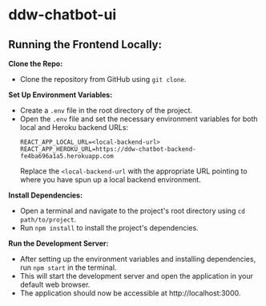 # ddw-chatbot-ui

## Running the Frontend Locally:

**Clone the Repo:**
   - Clone the repository from GitHub using `git clone`.

**Set Up Environment Variables:**
   - Create a `.env` file in the root directory of the project.
   - Open the `.env` file and set the necessary environment variables for both local and Heroku backend URLs:
     ```shell
     REACT_APP_LOCAL_URL=<local-backend-url>
     REACT_APP_HEROKU_URL=https://ddw-chatbot-backend-fe4ba696a1a5.herokuapp.com
     ```
     Replace the `<local-backend-url` with the appropriate URL pointing to where you have spun up a local backend environment.

**Install Dependencies:**
   - Open a terminal and navigate to the project's root directory using `cd path/to/project`.
   - Run `npm install` to install the project's dependencies.

**Run the Development Server:**
   - After setting up the environment variables and installing dependencies, run `npm start` in the terminal.
   - This will start the development server and open the application in your default web browser.
   - The application should now be accessible at http://localhost:3000.
